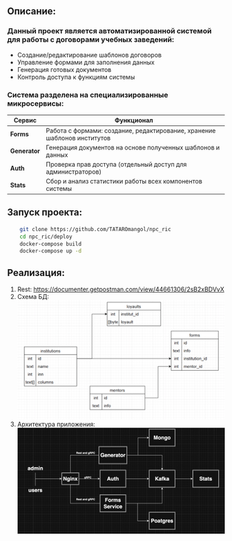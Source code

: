 ## Описание:
### Данный проект является автоматизированной системой для работы с договорами учебных заведений:
- Создание/редактирование шаблонов договоров
- Управление формами для заполнения данных
- Генерация готовых документов
- Контроль доступа к функциям системы

### Система разделена на специализированные микросервисы:

| Сервис       | Функционал                                                                 |
|--------------|----------------------------------------------------------------------------|
| **Forms**    | Работа с формами: создание, редактирование, хранение шаблонов институтов   |
| **Generator**| Генерация документов на основе полученных шаблонов и данных                |
| **Auth**     | Проверка прав доступа (отдельный доступ для администраторов)               |
| **Stats**    | Сбор и анализ статистики работы всех компонентов системы                   |




## Запуск проекта:

```bash
    git clone https://github.com/TATAROmangol/npc_ric 
    cd npc_ric/deploy
    docker-compose build
    docker-compose up -d
```


## Реализация:
1. Rest: https://documenter.getpostman.com/view/44661306/2sB2xBDVvX
2. Схема БД:
    <div style="text-align: center;">
        <img src="./media_for_readme/схема_бд.png" alt="Схема базы данных" width="800"/>
    </div>
3. Архитектура приложения:
    <div style="text-align: center;">
        <img src="./media_for_readme/архитектура.png" alt="Архитектура приложения" width="800"/>
    </div>

